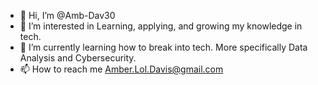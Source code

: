 - 👋 Hi, I’m @Amb-Dav30
- 👀 I’m interested in Learning, applying, and growing my knowledge in tech.
- 🌱 I’m currently learning how to break into tech. More specifically Data Analysis and Cybersecurity.
- 📫 How to reach me Amber.Lol.Davis@gmail.com

<!---
Amb-Dav30/Amb-Dav30 is a ✨ special ✨ repository because its `README.md` (this file) appears on your GitHub profile.
You can click the Preview link to take a look at your changes.
--->
